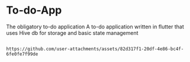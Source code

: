
# To-do-App
The obligatory to-do application
A to-do application written in flutter that uses Hive db for storage and basic state management




                                                                                                    https://github.com/user-attachments/assets/82d317f1-20df-4e86-bc4f-6fe0fe7f99de

